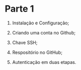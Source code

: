 # Parte 1

1. Instalação e Configuração;

2. Criando uma conta no Github;

3. Chave SSH;

4. Respositório no GitHub;

5. Autenticação em duas etapas.
